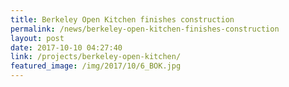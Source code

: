 ```yaml
---
title: Berkeley Open Kitchen finishes construction
permalink: /news/berkeley-open-kitchen-finishes-construction
layout: post
date: 2017-10-10 04:27:40
link: /projects/berkeley-open-kitchen/
featured_image: /img/2017/10/6_BOK.jpg
---
```

